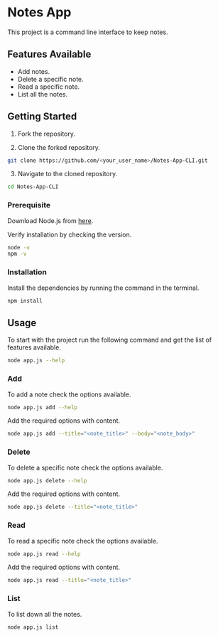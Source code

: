 # Notes App

This project is a command line interface to keep notes.

## Features Available

- Add notes.
- Delete a specific note.
- Read a specific note.
- List all the notes.

## Getting Started

1. Fork the repository.

2. Clone the forked repository.
```bash
git clone https://github.com/<your_user_name>/Notes-App-CLI.git
```
3. Navigate to the cloned repository.
```bash
cd Notes-App-CLI
```

### Prerequisite

Download Node.js from [here](https://nodejs.org/en/download/).

Verify installation by checking the version.
```bash
node -v
npm -v
```

### Installation

Install the dependencies by running the command in the terminal.
```bash
npm install
```

## Usage

To start with the project run the following command and get the list of features available.
```bash
node app.js --help
```

### Add

To add a note check the options available.
```bash
node app.js add --help
```

Add the required options with content.
```bash
node app.js add --title="<note_title>" --body="<note_body>"
```

### Delete

To delete a specific note check the options available.
```bash
node app.js delete --help
```

Add the required options with content.
```bash
node app.js delete --title="<note_title>" 
```

### Read

To read a specific note check the options available.
```bash
node app.js read --help
```

Add the required options with content.
```bash
node app.js read --title="<note_title>" 
```

### List

To list down all the notes.
```bash
node app.js list
```